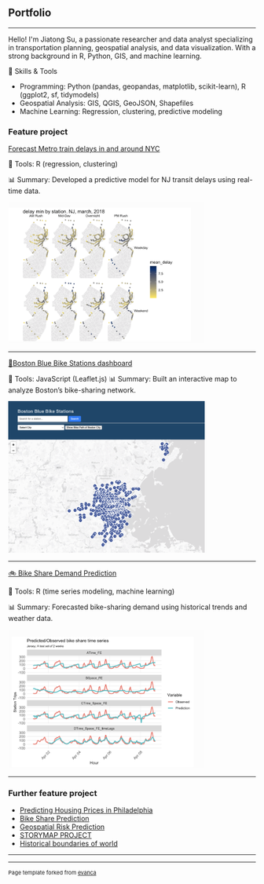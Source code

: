 ## Portfolio

---

Hello! I'm Jiatong Su, a passionate researcher and data analyst specializing in transportation planning, geospatial analysis, and data visualization. With a strong background in R, Python, GIS, and machine learning.

🚀 Skills & Tools

- Programming: Python (pandas, geopandas, matplotlib, scikit-learn), R (ggplot2, sf, tidymodels)
- Geospatial Analysis: GIS, QGIS, GeoJSON, Shapefiles
- Machine Learning: Regression, clustering, predictive modeling

### Feature project



[Forecast Metro train delays in and around NYC](https://sujiatong.github.io/Forecast_Metro_train_delays/ppa_final.html)

📍 Tools: R (regression, clustering)

📊 Summary: Developed a predictive model for NJ transit delays using real-time data.


<img src="images/delay_NJ.png?raw=true" width="400"/>

---
[🚴Boston Blue Bike Stations dashboard](https://sujiatong.github.io/Boston_bike_dashboard/boston_bike/index.html)  


📍 Tools: JavaScript (Leaflet.js)
📊 Summary: Built an interactive map to analyze Boston’s bike-sharing network.

<img src="images/blue_bike.png?raw=true" width="400"/>


---
[🚲 Bike Share Demand Prediction](https://sujiatong.github.io/ppa_upenn/hw5b/Su_Jiatong_HW5b.html)

📍 Tools: R (time series modeling, machine learning)

📊 Summary: Forecasted bike-sharing demand using historical trends and weather data.

<img src="images/BIKE_PREDICT.png" width = "400"/>

---


### Further feature project

- [Predicting Housing Prices in Philadelphia](https://sujiatong.github.io/ppa_upenn/ppa_final/PPA_midterm_Group%20Tong%20(2).html)
- [Bike Share Prediction](https://sujiatong.github.io/ppa_upenn/hw5b/Su_Jiatong_HW5b.html)
- [Geospatial Risk Prediction](https://sujiatong.github.io/ppa_upenn/HW3/Su_JiatongHW3.html)
- [STORYMAP PROJECT](https://sujiatong.github.io/story_map_project/jiatong_su/index.html)
- [Historical boundaries of world](https://sujiatong.github.io/engagement_project/frontend/index.html)

---



---
<p style="font-size:11px">Page template forked from <a href="https://github.com/evanca/quick-portfolio">evanca</a></p>
<!-- Remove above link if you don't want to attibute -->
